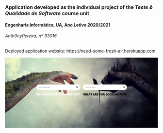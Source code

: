 
### Application developed as the individual project of the *Teste & Qualidade de Software* course unit
#### Engenharia Informática, UA, Ano Letivo 2020/2021
###### Anth0nyPereira, nº 93016

<p align="center">
  <p>Deployed application website: https://need-some-fresh-air.herokuapp.com </p>
  <img src="cover.png">
</p>

